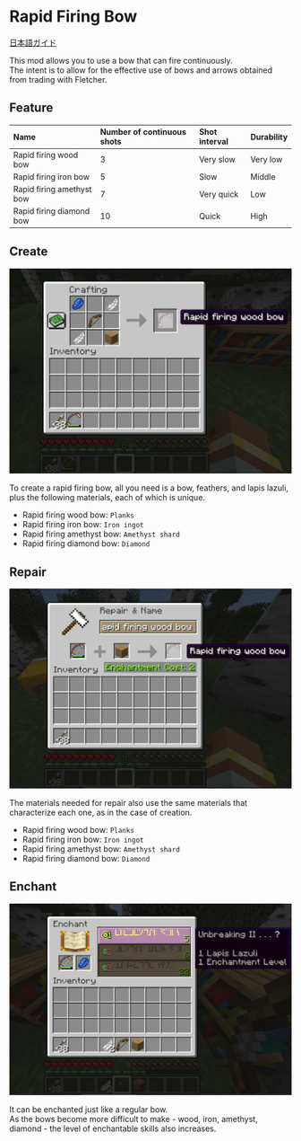 # Rapid Firing Bow

[日本語ガイド](./README_jp.md)

This mod allows you to use a bow that can fire continuously.  
The intent is to allow for the effective use of bows and arrows obtained from trading with Fletcher.

## Feature

| Name                      | Number of continuous shots | Shot interval | Durability |
|:--------------------------|:---------------------------|:--------------|:-----------|
| Rapid firing wood bow     | 3                          | Very slow     | Very low   |
| Rapid firing iron bow     | 5                          | Slow          | Middle     |
| Rapid firing amethyst bow | 7                          | Very quick    | Low        |
| Rapid firing diamond bow  | 10                         | Quick         | High       |

## Create

![Wood_create](./media/en/wood_create.png)

To create a rapid firing bow, all you need is a bow, feathers, and lapis lazuli, plus the following materials, each of which is unique.

* Rapid firing wood bow: `Planks`
* Rapid firing iron bow: `Iron ingot`
* Rapid firing amethyst bow: `Amethyst shard`
* Rapid firing diamond bow: `Diamond`

## Repair

![Wood_repair](./media/en/wood_repair.png)

The materials needed for repair also use the same materials that characterize each one, as in the case of creation.

* Rapid firing wood bow: `Planks`
* Rapid firing iron bow: `Iron ingot`
* Rapid firing amethyst bow: `Amethyst shard`
* Rapid firing diamond bow: `Diamond`

## Enchant

![Wood_enchant](./media/en/wood_enchant.png)

It can be enchanted just like a regular bow.  
As the bows become more difficult to make - wood, iron, amethyst, diamond - the level of enchantable skills also increases.